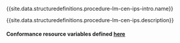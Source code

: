 {{site.data.structuredefinitions.procedure-lm-cen-ips-intro.name}}

{{site.data.structuredefinitions.procedure-lm-cen-ips.description}}

#### Conformance resource variables defined [here](http://wiki.hl7.org/index.php?title=IG_Publisher_Documentation#Jekyll)
